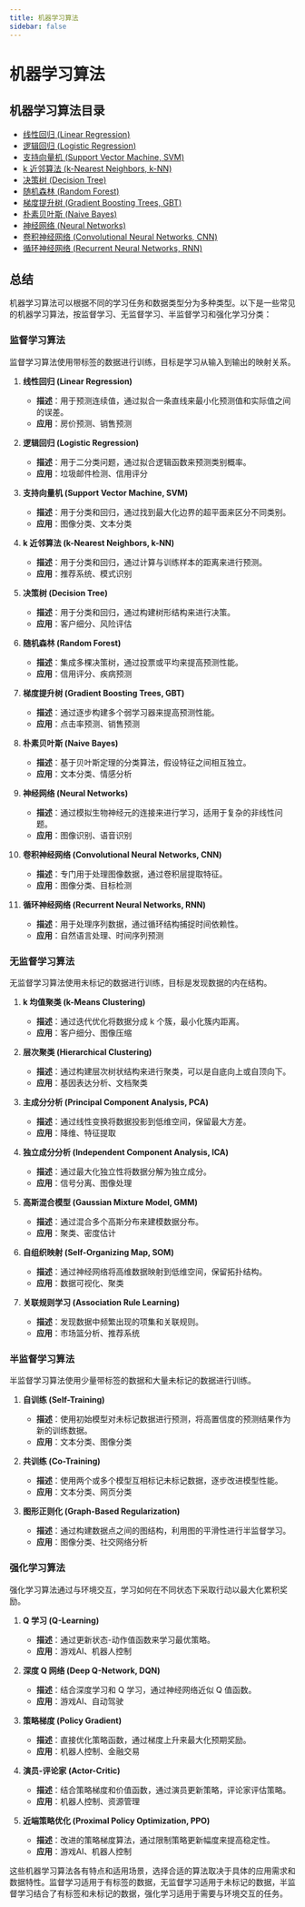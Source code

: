 ```yaml
---
title: 机器学习算法
sidebar: false
---
```


# 机器学习算法

## 机器学习算法目录

+ [线性回归 (Linear Regression)](#线性回归-linear-regression)
+ [逻辑回归 (Logistic Regression)](#逻辑回归-logistic-regression)
+ [支持向量机 (Support Vector Machine, SVM)](#支持向量机-support-vector-machine-svm)
+ [k 近邻算法 (k-Nearest Neighbors, k-NN)](#k-近邻算法-k-nearest-neighbors-k-nn)
+ [决策树 (Decision Tree)](#决策树-decision-tree)
+ [随机森林 (Random Forest)](#随机森林-random-forest)
+ [梯度提升树 (Gradient Boosting Trees, GBT)](#梯度提升树-gradient-boosting-trees-gbt)
+ [朴素贝叶斯 (Naive Bayes)](#朴素贝叶斯-naive-bayes)
+ [神经网络 (Neural Networks)](#神经网络-neural-networks)
+ [卷积神经网络 (Convolutional Neural Networks, CNN)](#卷积神经网络-convolutional-neural-networks-cnn)
+ [循环神经网络 (Recurrent Neural Networks, RNN)](#循环神经网络-recurrent-neural-networks-rnn)

## 总结

机器学习算法可以根据不同的学习任务和数据类型分为多种类型。以下是一些常见的机器学习算法，按监督学习、无监督学习、半监督学习和强化学习分类：

### 监督学习算法

监督学习算法使用带标签的数据进行训练，目标是学习从输入到输出的映射关系。

1. **线性回归 (Linear Regression)**
    - **描述**：用于预测连续值，通过拟合一条直线来最小化预测值和实际值之间的误差。
    - **应用**：房价预测、销售预测

2. **逻辑回归 (Logistic Regression)**
    - **描述**：用于二分类问题，通过拟合逻辑函数来预测类别概率。
    - **应用**：垃圾邮件检测、信用评分

3. **支持向量机 (Support Vector Machine, SVM)**
    - **描述**：用于分类和回归，通过找到最大化边界的超平面来区分不同类别。
    - **应用**：图像分类、文本分类

4. **k 近邻算法 (k-Nearest Neighbors, k-NN)**
    - **描述**：用于分类和回归，通过计算与训练样本的距离来进行预测。
    - **应用**：推荐系统、模式识别

5. **决策树 (Decision Tree)**
    - **描述**：用于分类和回归，通过构建树形结构来进行决策。
    - **应用**：客户细分、风险评估

6. **随机森林 (Random Forest)**
    - **描述**：集成多棵决策树，通过投票或平均来提高预测性能。
    - **应用**：信用评分、疾病预测

7. **梯度提升树 (Gradient Boosting Trees, GBT)**
    - **描述**：通过逐步构建多个弱学习器来提高预测性能。
    - **应用**：点击率预测、销售预测

8. **朴素贝叶斯 (Naive Bayes)**
    - **描述**：基于贝叶斯定理的分类算法，假设特征之间相互独立。
    - **应用**：文本分类、情感分析

9. **神经网络 (Neural Networks)**
    - **描述**：通过模拟生物神经元的连接来进行学习，适用于复杂的非线性问题。
    - **应用**：图像识别、语音识别

10. **卷积神经网络 (Convolutional Neural Networks, CNN)**
    - **描述**：专门用于处理图像数据，通过卷积层提取特征。
    - **应用**：图像分类、目标检测

11. **循环神经网络 (Recurrent Neural Networks, RNN)**
    - **描述**：用于处理序列数据，通过循环结构捕捉时间依赖性。
    - **应用**：自然语言处理、时间序列预测

### 无监督学习算法

无监督学习算法使用未标记的数据进行训练，目标是发现数据的内在结构。

1. **k 均值聚类 (k-Means Clustering)**
    - **描述**：通过迭代优化将数据分成 k 个簇，最小化簇内距离。
    - **应用**：客户细分、图像压缩

2. **层次聚类 (Hierarchical Clustering)**
    - **描述**：通过构建层次树状结构来进行聚类，可以是自底向上或自顶向下。
    - **应用**：基因表达分析、文档聚类

3. **主成分分析 (Principal Component Analysis, PCA)**
    - **描述**：通过线性变换将数据投影到低维空间，保留最大方差。
    - **应用**：降维、特征提取

4. **独立成分分析 (Independent Component Analysis, ICA)**
    - **描述**：通过最大化独立性将数据分解为独立成分。
    - **应用**：信号分离、图像处理

5. **高斯混合模型 (Gaussian Mixture Model, GMM)**
    - **描述**：通过混合多个高斯分布来建模数据分布。
    - **应用**：聚类、密度估计

6. **自组织映射 (Self-Organizing Map, SOM)**
    - **描述**：通过神经网络将高维数据映射到低维空间，保留拓扑结构。
    - **应用**：数据可视化、聚类

7. **关联规则学习 (Association Rule Learning)**
    - **描述**：发现数据中频繁出现的项集和关联规则。
    - **应用**：市场篮分析、推荐系统

### 半监督学习算法

半监督学习算法使用少量带标签的数据和大量未标记的数据进行训练。

1. **自训练 (Self-Training)**
    - **描述**：使用初始模型对未标记数据进行预测，将高置信度的预测结果作为新的训练数据。
    - **应用**：文本分类、图像分类

2. **共训练 (Co-Training)**
    - **描述**：使用两个或多个模型互相标记未标记数据，逐步改进模型性能。
    - **应用**：文本分类、网页分类

3. **图形正则化 (Graph-Based Regularization)**
    - **描述**：通过构建数据点之间的图结构，利用图的平滑性进行半监督学习。
    - **应用**：图像分类、社交网络分析

### 强化学习算法

强化学习算法通过与环境交互，学习如何在不同状态下采取行动以最大化累积奖励。

1. **Q 学习 (Q-Learning)**
    - **描述**：通过更新状态-动作值函数来学习最优策略。
    - **应用**：游戏AI、机器人控制

2. **深度 Q 网络 (Deep Q-Network, DQN)**
    - **描述**：结合深度学习和 Q 学习，通过神经网络近似 Q 值函数。
    - **应用**：游戏AI、自动驾驶

3. **策略梯度 (Policy Gradient)**
    - **描述**：直接优化策略函数，通过梯度上升来最大化预期奖励。
    - **应用**：机器人控制、金融交易

4. **演员-评论家 (Actor-Critic)**
    - **描述**：结合策略梯度和价值函数，通过演员更新策略，评论家评估策略。
    - **应用**：机器人控制、资源管理

5. **近端策略优化 (Proximal Policy Optimization, PPO)**
    - **描述**：改进的策略梯度算法，通过限制策略更新幅度来提高稳定性。
    - **应用**：游戏AI、机器人控制

这些机器学习算法各有特点和适用场景，选择合适的算法取决于具体的应用需求和数据特性。监督学习适用于有标签的数据，无监督学习适用于未标记的数据，半监督学习结合了有标签和未标记的数据，强化学习适用于需要与环境交互的任务。
